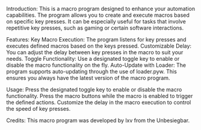 Introduction:
This is a macro program designed to enhance your automation capabilities. The program allows you to create and execute macros based on specific key presses. It can be especially useful for tasks that involve repetitive key presses, such as gaming or certain software interactions.

Features:
Key Macro Execution: The program listens for key presses and executes defined macros based on the keys pressed.
Customizable Delay: You can adjust the delay between key presses in the macro to suit your needs.
Toggle Functionality: Use a designated toggle key to enable or disable the macro functionality on the fly.
Auto-Update with Loader: The program supports auto-updating through the use of loader.pyw. This ensures you always have the latest version of the macro program.

Usage:
Press the designated toggle key to enable or disable the macro functionality.
Press the macro buttons while the macro is enabled to trigger the defined actions.
Customize the delay in the macro execution to control the speed of key presses.

Credits:
This macro program was developed by lxv from the Unbesiegbar.
